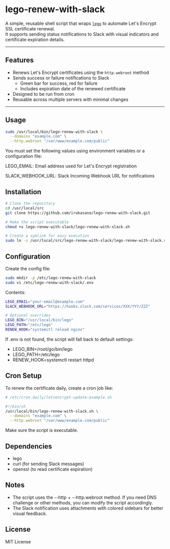 # lego-renew-with-slack

A simple, reusable shell script that wraps [`lego`](https://github.com/go-acme/lego) to automate Let's Encrypt SSL certificate renewal.  
It supports sending status notifications to Slack with visual indicators and certificate expiration details.

---

## Features

- Renews Let's Encrypt certificates using the `http.webroot` method
- Sends success or failure notifications to Slack
  - Green bar for success, red for failure
  - Includes expiration date of the renewed certificate
- Designed to be run from cron
- Reusable across multiple servers with minimal changes

---

## Usage

```bash
sudo /usr/local/bin/lego-renew-with-slack \
  --domains "example.com" \
  --http.webroot "/var/www/example.com/public"
```

You must set the following values using environment variables or a configuration file:

LEGO_EMAIL: Email address used for Let's Encrypt registration

SLACK_WEBHOOK_URL: Slack Incoming Webhook URL for notifications


## Installation

```bash
# Clone the repository
cd /usr/local/src
git clone https://github.com/irukasano/lego-renew-with-slack.git

# Make the script executable
chmod +x lego-renew-with-slack/lego-renew-with-slack.sh

# Create a symlink for easy execution
sudo ln -s /usr/local/src/lego-renew-with-slack/lego-renew-with-slack.sh /usr/local/bin/lego-renew-with-slack
```

## Configuration

Create the config file:

```bash
sudo mkdir -p /etc/lego-renew-with-slack
sudo vi /etc/lego-renew-with-slack/.env
```

Contents:

```bash
LEGO_EMAIL="your-email@example.com"
SLACK_WEBHOOK_URL="https://hooks.slack.com/services/XXX/YYY/ZZZ"

# Optional overrides
LEGO_BIN="/usr/local/bin/lego"
LEGO_PATH="/etc/lego"
RENEW_HOOK="systemctl reload nginx"
```

If .env is not found, the script will fall back to default settings:

* LEGO_BIN=/root/go/bin/lego
* LEGO_PATH=/etc/lego
* RENEW_HOOK=systemctl restart httpd

## Cron Setup

To renew the certificate daily, create a cron job like:

```bash
# /etc/cron.daily/letsencrypt-update-example.sh

#!/bin/sh
/usr/local/bin/lego-renew-with-slack.sh \
  --domains "example.com" \
  --http.webroot "/var/www/example.com/public"
```

Make sure the script is executable.

## Dependencies

* lego
* curl (for sending Slack messages)
* openssl (to read certificate expiration)

## Notes

* The script uses the --http + --http.webroot method. If you need DNS challenge or other methods, you can modify the script accordingly.
* The Slack notification uses attachments with colored sidebars for better visual feedback.

## License

MIT License

